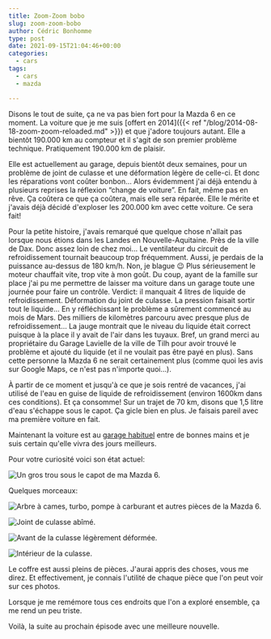 ```yaml
---
title: Zoom-Zoom bobo
slug: zoom-zoom-bobo
author: Cédric Bonhomme
type: post
date: 2021-09-15T21:04:46+00:00
categories:
  - cars
tags:
  - cars
  - mazda

---
```

Disons le tout de suite, ça ne va pas bien fort pour la Mazda 6 en ce moment.
La voiture que je me suis
[offert en 2014]({{< ref "/blog/2014-08-18-zoom-zoom-reloaded.md" >}}) et que
j'adore toujours autant. Elle a bientôt 190.000 km au compteur et il s'agit de
son premier problème technique. Pratiquement 190.000 km de plaisir.

Elle est actuellement au garage, depuis bientôt deux semaines, pour un problème
de joint de culasse et une déformation légère de celle-ci. Et donc les
réparations vont coûter bonbon… Alors évidemment j'ai déjà entendu à plusieurs
reprises la réflexion &#8220;change de voiture&#8221;. En fait, même pas en
rêve. Ça coûtera ce que ça coûtera, mais elle sera réparée. Elle le mérite et
j'avais déjà décidé d'exploser les 200.000 km avec cette voiture. Ce sera fait!

Pour la petite histoire, j'avais remarqué que quelque chose n'allait pas
lorsque nous étions dans les Landes en Nouvelle-Aquitaine. Près de la ville de
Dax. Donc assez loin de chez moi… Le ventilateur du circuit de refroidissement
tournait beaucoup trop fréquemment. Aussi, je perdais de la puissance au-dessus
de 180 km/h. Non, je blague 😉 Plus sérieusement le moteur chauffait vite, trop
vite à mon goût. Du coup, ayant de la famille sur place j'ai pu me permettre de
laisser ma voiture dans un garage toute une journée pour faire un contrôle.
Verdict: il manquait 4 litres de liquide de refroidissement. Déformation du
joint de culasse. La pression faisait sortir tout le liquide… En y
réfléchissant le problème a sûrement commencé au mois de Mars. Des milliers de
kilomètres parcouru avec presque plus de refroidissement… La jauge montrait
que le niveau du liquide était correct puisque à la place il y avait de l'air
dans les tuyaux. Bref, un grand merci au propriétaire du Garage Lavielle de la
ville de Tilh pour avoir trouvé le problème et ajouté du liquide (et il ne
voulait pas être payé en plus). Sans cette personne la Mazda 6 ne serait
certainement plus (comme quoi les avis sur Google Maps, ce n'est pas n'importe
quoi…).

À partir de ce moment et jusqu'à ce que je sois rentré de vacances, j'ai utilisé
de l'eau en guise de liquide de refroidissement (environ 1600km dans ces
conditions). Et ça consomme! Sur un trajet de 70 km, disons que 1,5 litre
d'eau s'échappe sous le capot. Ça gicle bien en plus. Je faisais pareil avec
ma première voiture en fait.

Maintenant la voiture est au [garage habituel](https://rennel.mazda.lu) entre de
bonnes mains et je suis certain qu'elle vivra des jours meilleurs.

Pour votre curiosité voici son état actuel:

![Un gros trou sous le capot de ma Mazda 6.](/images/blog/2021/09/PXL_20210910_075715493.jpg)

Quelques morceaux:

![Arbre à cames, turbo, pompe à carburant et autres pièces de la Mazda 6.](/images/blog/2021/09/PXL_20210910_074910293.jpg)

![Joint de culasse abîmé.](/images/blog/2021/09/PXL_20210910_075155390.jpg)

![Avant de la culasse légèrement déformée.](/images/blog/2021/09/PXL_20210910_074812930.jpg)

![Intérieur de la culasse.](/images/blog/2021/09/PXL_20210910_075039243.jpg)

Le coffre est aussi pleins de pièces. J'aurai appris des choses, vous me direz.
Et effectivement, je connais l'utilité de chaque pièce que l'on peut voir sur
ces photos.

Lorsque je me remémore tous ces endroits que l'on a exploré ensemble, ça me rend
un peu triste.

Voilà, la suite au prochain épisode avec une meilleure nouvelle.
